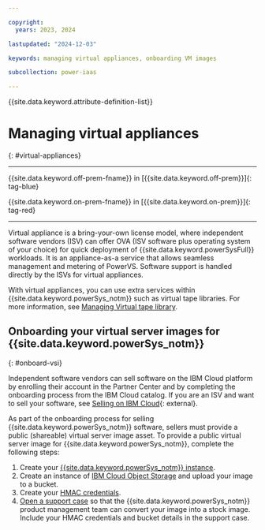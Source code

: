 ```yaml
---

copyright:
  years: 2023, 2024

lastupdated: "2024-12-03"

keywords: managing virtual appliances, onboarding VM images

subcollection: power-iaas

---
```


{{site.data.keyword.attribute-definition-list}}

# Managing virtual appliances
{: #virtual-appliances}

---



{{site.data.keyword.off-prem-fname}} in [{{site.data.keyword.off-prem}}]{: tag-blue}


{{site.data.keyword.on-prem-fname}} in [{{site.data.keyword.on-prem}}]{: tag-red}


---

Virtual appliance is a bring-your-own license model, where independent software vendors (ISV) can offer OVA (ISV software plus operating system of your choice) for quick deployment of {{site.data.keyword.powerSysFull}} workloads. It is an appliance-as-a service that allows seamless management and metering of PowerVS. Software support is handled directly by the ISVs for virtual appliances.

With virtual appliances, you can use extra services within {{site.data.keyword.powerSys_notm}} such as virtual tape libraries. For more information, see [Managing Virtual tape library](/docs/power-iaas?topic=power-iaas-manage-vtl).


## Onboarding your virtual server images for {{site.data.keyword.powerSys_notm}}
{: #onboard-vsi}

Independent software vendors can sell software on the IBM Cloud platform by enrolling their account in the Partner Center and by completing the onboarding process from the IBM Cloud catalog. If you are an ISV and want to sell your software, see [Selling on IBM Cloud](/docs/sell?topic=sell-selling-clouds){: external}.

As part of the onboarding process for selling {{site.data.keyword.powerSys_notm}} software, sellers must provide a public (shareable) virtual server image asset. To provide a public virtual server image for {{site.data.keyword.powerSys_notm}}, complete the following steps:

1.	Create your [{{site.data.keyword.powerSys_notm}} instance](/docs/power-iaas?topic=power-iaas-creating-power-virtual-server).
2.	Create an instance of [IBM Cloud Object Storage](/docs/cloud-object-storage?topic=cloud-object-storage-getting-started-cloud-object-storage) and upload your image to a bucket.
3.	Create your [HMAC credentials](/docs/cloud-object-storage?topic=cloud-object-storage-uhc-hmac-credentials-main).
4.	[Open a support case](/docs/power-iaas?topic=power-iaas-getting-help-and-support) so that the {{site.data.keyword.powerSys_notm}} product management team can convert your image into a stock image. Include your HMAC credentials and bucket details in the support case.
